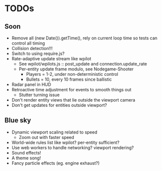 # TODOs

## Soon

* Remove all (new Date()).getTime(), rely on current loop time so tests can control all timing
* Collision detection!!!
* Switch to using require.js?
* Rate-adaptive update stream like wpilot
    * See wpilot/wpilots.js :: post_update and connection.update_rate
    * Per-entity update frame modulo, see Nodegame-Shooter
        * Players = 1-2, under non-deterministic control
        * Bullets = 10, every 10 frames since ballistic
* Radar panel in HUD
* Retroactive time adjustment for events to smooth things out
    * Stutter turning issue
* Don't render entity views that lie outside the viewport camera
* Don't get updates for entities outside viewport?

## Blue sky

* Dynamic viewport scaling related to speed
    * Zoom out with faster speed
* World-wide rules list like wpilot? per-entity sufficient?
* Use web workers to handle networking? viewport rendering?
* Sound effects!
* A theme song!
* Fancy particle effects (eg. engine exhaust?)

